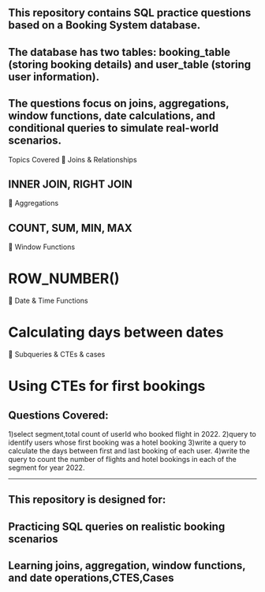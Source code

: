 ## This repository contains SQL practice questions based on a Booking System database.
## The database has two tables: booking_table (storing booking details) and user_table (storing user information).

## The questions focus on joins, aggregations, window functions, date calculations, and conditional queries to simulate real-world scenarios.

Topics Covered
🔹 Joins & Relationships
## INNER JOIN, RIGHT JOIN

🔹 Aggregations
## COUNT, SUM, MIN, MAX

🔹 Window Functions
# ROW_NUMBER()

🔹 Date & Time Functions
# Calculating days between dates

🔹 Subqueries & CTEs & cases
# Using CTEs for first bookings

## Questions Covered:
1)select segment,total count of userId who booked flight in 2022.
2)query to identify users whose first booking was a hotel booking
3)write a query to calculate the days between first and last booking of each user.
4)write the query to count the number of flights and hotel bookings in each of the segment for year 2022.


-----------
## This repository is designed for:
## Practicing SQL queries on realistic booking scenarios
## Learning joins, aggregation, window functions, and date operations,CTES,Cases
